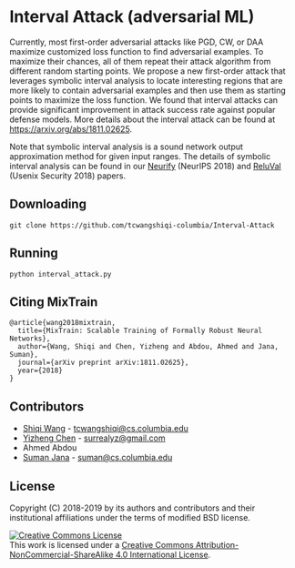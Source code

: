 # Interval Attack (adversarial ML)

Currently, most first-order adversarial attacks like PGD, CW, or DAA maximize customized loss function to find adversarial examples. To maximize their chances, all of them repeat their attack algorithm from different random starting points. We propose a new first-order attack that leverages symbolic interval analysis to locate interesting regions that are more likely to contain adversarial examples and then use them as starting points to maximize the loss function. We found that interval attacks can provide significant improvement in attack success rate against popular defense models. More details about the interval attack can be found at https://arxiv.org/abs/1811.02625.  

Note that symbolic interval analysis is a sound network output approximation method for given input ranges. The details of symbolic interval analysis can be found in our [Neurify](https://arxiv.org/abs/1809.08098) (NeurIPS 2018) and [ReluVal](https://www.cs.columbia.edu/~tcwangshiqi/docs/reluval.pdf) (Usenix Security 2018) papers.



## Downloading

```
git clone https://github.com/tcwangshiqi-columbia/Interval-Attack
```

## Running 

```
python interval_attack.py
```



## Citing MixTrain
```
@article{wang2018mixtrain,
  title={MixTrain: Scalable Training of Formally Robust Neural Networks},
  author={Wang, Shiqi and Chen, Yizheng and Abdou, Ahmed and Jana, Suman},
  journal={arXiv preprint arXiv:1811.02625},
  year={2018}
}
```


## Contributors

* [Shiqi Wang](https://sites.google.com/view/tcwangshiqi) - tcwangshiqi@cs.columbia.edu
* [Yizheng Chen](https://surrealyz.github.io/) - surrealyz@gmail.com
* Ahmed Abdou
* [Suman Jana](http://www.cs.columbia.edu/~suman/) - suman@cs.columbia.edu


## License
Copyright (C) 2018-2019 by its authors and contributors and their institutional affiliations under the terms of modified BSD license.

<a rel="license" href="http://creativecommons.org/licenses/by-nc-sa/4.0/"><img alt="Creative Commons License" style="border-width:0" src="https://i.creativecommons.org/l/by-nc-sa/4.0/88x31.png" /></a><br />This work is licensed under a <a rel="license" href="http://creativecommons.org/licenses/by-nc-sa/4.0/">Creative Commons Attribution-NonCommercial-ShareAlike 4.0 International License</a>.
